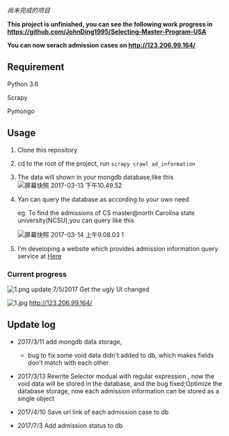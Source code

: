 _尚未完成的项目_

 **This project is unfinished, you can see the following work progress in https://github.com/JohnDing1995/Selecting-Master-Program-USA** 

**You can now serach admission cases on http://123.206.99.164/** 


## Requirement 

Python 3.6

Scrapy 

Pymongo

## Usage

1. Clone this repository 

2. cd to the root of the project, run `scrapy crawl ad_information`

3. The data will shown in your mongdb database,like this![屏幕快照 2017-03-13 下午10.49.52](http://p1.bqimg.com/4851/6e725b0c04c107f5.png)

4. Yan can query the database as according to your own need

    eg. To find the admissions of CS master@north Carolina state university(NCSU),you can query like this

   ![屏幕快照 2017-03-14 上午9.08.03 1](http://p1.bqimg.com/4851/86b362a890bf11be.png)
5. I'm developing a website which provides admission information query service at [Here](https://github.com/JohnDing1995/Selecting-Master-Program-USA  "Title") 

### Current progress

![1.png](https://ooo.0o0.ooo/2017/07/03/5959b76f58d84.png)
update 7/5/2017
Get the ugly UI changed

![1.jpg](https://ooo.0o0.ooo/2017/07/05/595c6680dc391.jpg)
http://123.206.99.164/
## Update log

* 2017/3/11 add mongdb data storage,
  * bug to fix:some void data didn't added to db, which makes fields don't match with each other
* 2017/3/13 Rewrite Selector modual  with regular expression , now the void data will be stored in the database, and the bug fixed;Optimize the database storage, now each admission information can be stored as a single object

* 2017/4/10 Save url link of each admission case to db

* 2017/7/3 Add admission status to db